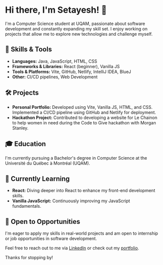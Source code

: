 # Hi there, I'm Setayesh! 👋

I'm a Computer Science student at UQAM, passionate about software development and constantly expanding my skill set. I enjoy working on projects that allow me to explore new technologies and challenge myself.

## 🚀 Skills & Tools

- **Languages:** Java, JavaScript, HTML, CSS
- **Frameworks & Libraries:** React (beginner), Vanilla JS
- **Tools & Platforms:** Vite, GitHub, Netlify, IntelliJ IDEA, BlueJ
- **Other:** CI/CD pipelines, Web Development

## 🛠️ Projects

- **Personal Portfolio:** Developed using Vite, Vanilla JS, HTML, and CSS. Implemented a CI/CD pipeline using GitHub and Netlify for deployment.
- **Hackathon Project:** Contributed to developing a website for Le Chainon to help women in need during the Code to Give hackathon with Morgan Stanley.

## 🎓 Education

I'm currently pursuing a Bachelor's degree in Computer Science at the Université du Québec à Montréal (UQAM).

## 🌱 Currently Learning

- **React:** Diving deeper into React to enhance my front-end development skills.
- **Vanilla JavaScript:** Continuously improving my JavaScript fundamentals.

## 💼 Open to Opportunities

I'm eager to apply my skills in real-world projects and am open to internship or job opportunities in software development.

Feel free to reach out to me via [LinkedIn](https://www.linkedin.com/notifications/?filter=all) or check out my [portfolio](https://setayesh-portfolio.netlify.app/).

Thanks for stopping by!


